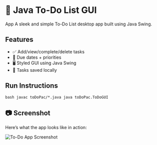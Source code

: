 # 📝 Java To-Do List GUI 
App A sleek and simple To-Do List desktop app built using Java Swing. 

## Features 
- ✅ Add/view/complete/delete tasks 
- 📅 Due dates + priorities 
- 🖥️ Styled GUI using Java Swing 
- 💾 Tasks saved locally 

## Run Instructions 
```bash javac toDoPac/*.java java toDoPac.ToDoGUI ``` 

## 📷 Screenshot 
Here’s what the app looks like in action: 

![To-Do App Screenshot](screenshot.png) 
